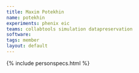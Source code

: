 ```yaml
---
title: Maxim Potekhin
name: potekhin
experiments: phenix eic 
teams: collabtools simulation datapreservation
software: 
tags: member
layout: default
---
```


{% include personspecs.html %}
